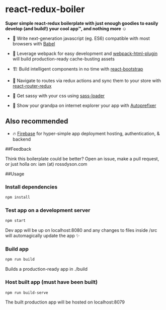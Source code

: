 # react-redux-boiler

**Super simple react-redux boilerplate with just enough goodies to easily develop (and build!) your cool app™, and nothing more ☺️**

- 🤖 Write next-generation javascript (eg. ES6) compatible with most browsers with [Babel](https://babeljs.io/)

- 💪 Leverage webpack for easy development and [webpack-html-plugin](https://github.com/jantimon/html-webpack-plugin) will build production-ready cache-busting assets

- 🏗 Build intelligent components in no time with [react-bootstrap](https://react-bootstrap.github.io)

- 🚦 Navigate to routes via redux actions and sync them to your store with [react-router-redux](https://github.com/reactjs/react-router-redux)

- 👯 Get sassy with your css using [sass-loader](https://github.com/webpack-contrib/sass-loader)

- 👨 Show your grandpa on internet explorer your app with [Autoprefixer](https://github.com/postcss/autoprefixer)

## Also recommended

 - 🔥 [Firebase](firebase.google.com) for hyper-simple app deployment hosting, authentication, & backend

##Feedback

Think this boilerplate could be better? Open an issue, make a pull request, or just holla on: iam (at) rossdyson.com 

##Usage

### Install dependencies
```sh
npm install
```

### Test app on a development server
```sh
npm start
```
Dev app will be up on localhost:8080 and any changes to files inside /src will automagically update the app ✨


### Build app
```sh
npm run build
```
Builds a production-ready app in ./build


### Host built app (must have been built)
```sh
npm run build-serve
```
The built production app will be hosted on localhost:8079